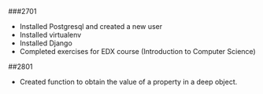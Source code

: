 ###2701
+ Installed Postgresql and created a new user
+ Installed virtualenv
+ Installed Django
+ Completed exercises for EDX course (Introduction to Computer Science)

##2801
+ Created function to obtain the value of a property in a deep object.
